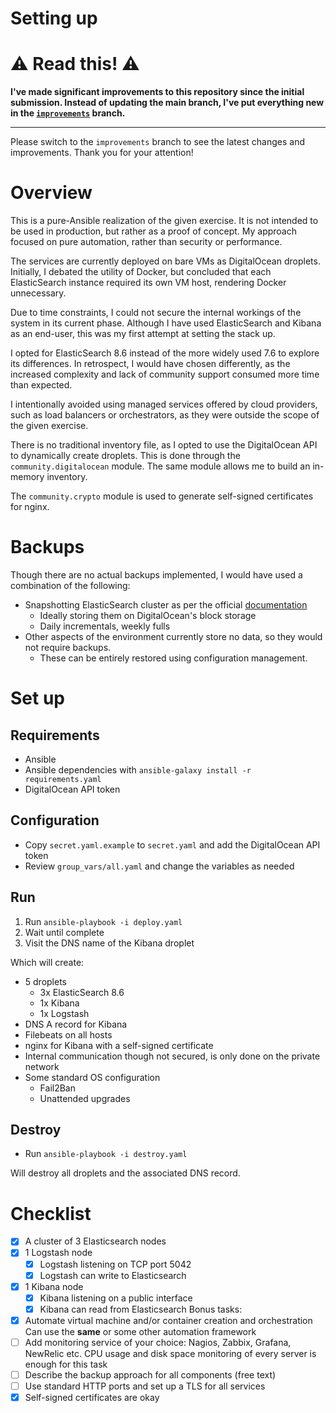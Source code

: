 # Setting up

# :warning: Read this! :warning:
**I've made significant improvements to this repository since the initial submission. Instead of updating the main branch, I've put everything new in the [`improvements`](https://github.com/RasmusMai/PipeELK/tree/improvements) branch.**

---

Please switch to the `improvements` branch to see the latest changes and improvements. Thank you for your attention!

# Overview

This is a pure-Ansible realization of the given exercise. It is not intended to be used in production, but rather as a proof of concept. My approach focused on pure automation, rather than security or performance.

The services are currently deployed on bare VMs as DigitalOcean droplets. Initially, I debated the utility of Docker, but concluded that each ElasticSearch instance required its own VM host, rendering Docker unnecessary.

Due to time constraints, I could not secure the internal workings of the system in its current phase. Although I have used ElasticSearch and Kibana as an end-user, this was my first attempt at setting the stack up.

I opted for ElasticSearch 8.6 instead of the more widely used 7.6 to explore its differences. In retrospect, I would have chosen differently, as the increased complexity and lack of community support consumed more time than expected.

I intentionally avoided using managed services offered by cloud providers, such as load balancers or orchestrators, as they were outside the scope of the given exercise.

There is no traditional inventory file, as I opted to use the DigitalOcean API to dynamically create droplets. This is done through the `community.digitalocean` module. The same module allows me to build an in-memory inventory.

The `community.crypto` module is used to generate self-signed certificates for nginx.

# Backups

Though there are no actual backups implemented, I would have used a combination of the following:
- Snapshotting ElasticSearch cluster as per the official [documentation](https://www.elastic.co/guide/en/elasticsearch/reference/current/snapshot-restore.html)
    - Ideally storing them on DigitalOcean's block storage
    - Daily incrementals, weekly fulls
- Other aspects of the environment currently store no data, so they would not require backups.
    - These can be entirely restored using configuration management.

# Set up
## Requirements

- Ansible
- Ansible dependencies with `ansible-galaxy install -r requirements.yaml`
- DigitalOcean API token

## Configuration

- Copy `secret.yaml.example` to `secret.yaml` and add the DigitalOcean API token
- Review `group_vars/all.yaml` and change the variables as needed

## Run

1. Run `ansible-playbook -i deploy.yaml`
2. Wait until complete
3. Visit the DNS name of the Kibana droplet

Which will create:
- 5 droplets
    - 3x ElasticSearch 8.6
    - 1x Kibana
    - 1x Logstash
- DNS A record for Kibana
- Filebeats on all hosts
- nginx for Kibana with a self-signed certificate
- Internal communication though not secured, is only done on the private network
- Some standard OS configuration
    - Fail2Ban
    - Unattended upgrades

## Destroy

- Run `ansible-playbook -i destroy.yaml`

Will destroy all droplets and the associated DNS record.

# Checklist
- [x] A cluster of 3 Elasticsearch nodes 
- [x] 1 Logstash node 
    - [x] Logstash listening on TCP port 5042 
    - [x] Logstash can write to Elasticsearch 
- [x] 1 Kibana node 
    - [x] Kibana listening on a public interface 
    - [x] Kibana can read from Elasticsearch 
Bonus tasks: 
- [x] Automate virtual machine and/or container creation and orchestration  Can use the **same** or some other automation framework
- [ ] Add monitoring service of your choice: Nagios, Zabbix, Grafana, NewRelic etc.  CPU usage and disk space monitoring of every server is enough for this task 
- [ ] Describe the backup approach for all components (free text)
- [ ] Use standard HTTP ports and set up a TLS for all services 
- [x] Self-signed certificates are okay 
